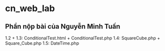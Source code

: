 # cn_web_lab
## Phần nộp bài của Nguyễn Minh Tuấn
1.2 + 1.3: ConditionalTest.html + ConditionalTest.php
1.4: SquareCube.php + Square_Cube.php
1.5: DateTime.php
